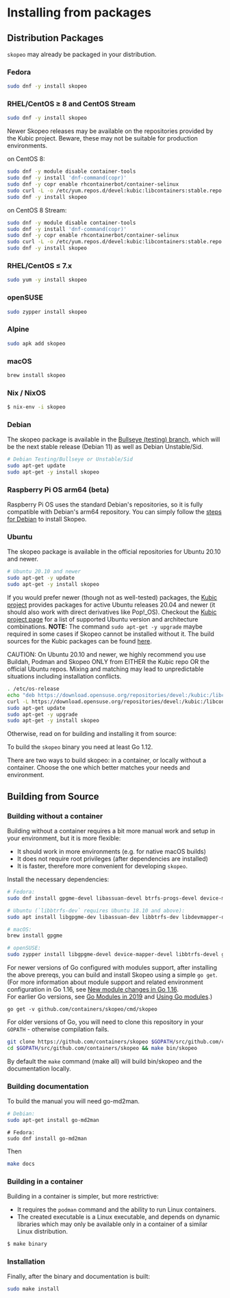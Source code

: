 # Installing from packages

## Distribution Packages
`skopeo` may already be packaged in your distribution.

### Fedora

```sh
sudo dnf -y install skopeo
```

### RHEL/CentOS ≥ 8 and CentOS Stream

```sh
sudo dnf -y install skopeo
```

Newer Skopeo releases may be available on the repositories provided by the
Kubic project. Beware, these may not be suitable for production environments.

on CentOS 8:

```sh
sudo dnf -y module disable container-tools
sudo dnf -y install 'dnf-command(copr)'
sudo dnf -y copr enable rhcontainerbot/container-selinux
sudo curl -L -o /etc/yum.repos.d/devel:kubic:libcontainers:stable.repo https://download.opensuse.org/repositories/devel:/kubic:/libcontainers:/stable/CentOS_8/devel:kubic:libcontainers:stable.repo
sudo dnf -y install skopeo
```

on CentOS 8 Stream:

```sh
sudo dnf -y module disable container-tools
sudo dnf -y install 'dnf-command(copr)'
sudo dnf -y copr enable rhcontainerbot/container-selinux
sudo curl -L -o /etc/yum.repos.d/devel:kubic:libcontainers:stable.repo https://download.opensuse.org/repositories/devel:/kubic:/libcontainers:/stable/CentOS_8_Stream/devel:kubic:libcontainers:stable.repo
sudo dnf -y install skopeo
```

### RHEL/CentOS ≤ 7.x

```sh
sudo yum -y install skopeo
```

### openSUSE

```sh
sudo zypper install skopeo
```

### Alpine

```sh
sudo apk add skopeo
```

### macOS

```sh
brew install skopeo
```

### Nix / NixOS
```sh
$ nix-env -i skopeo
```

### Debian

The skopeo package is available in
the [Bullseye (testing) branch](https://packages.debian.org/bullseye/skopeo), which
will be the next stable release (Debian 11) as well as Debian Unstable/Sid.

```bash
# Debian Testing/Bullseye or Unstable/Sid
sudo apt-get update
sudo apt-get -y install skopeo
```

### Raspberry Pi OS arm64 (beta)

Raspberry Pi OS uses the standard Debian's repositories,
so it is fully compatible with Debian's arm64 repository.
You can simply follow the [steps for Debian](#debian) to install Skopeo.


### Ubuntu

The skopeo package is available in the official repositories for Ubuntu 20.10
and newer.

```bash
# Ubuntu 20.10 and newer
sudo apt-get -y update
sudo apt-get -y install skopeo
```

If you would prefer newer (though not as well-tested) packages,
the [Kubic project](https://build.opensuse.org/package/show/devel:kubic:libcontainers:stable/skopeo)
provides packages for active Ubuntu releases 20.04 and newer (it should also work with direct derivatives like Pop!\_OS).
Checkout the [Kubic project page](https://build.opensuse.org/package/show/devel:kubic:libcontainers:stable/skopeo)
for a list of supported Ubuntu version and
architecture combinations. **NOTE:** The command `sudo apt-get -y upgrade`
maybe required in some cases if Skopeo cannot be installed without it.
The build sources for the Kubic packages can be found [here](https://gitlab.com/rhcontainerbot/skopeo/-/tree/debian/debian).

CAUTION: On Ubuntu 20.10 and newer, we highly recommend you use Buildah, Podman and Skopeo ONLY from EITHER the Kubic repo
OR the official Ubuntu repos. Mixing and matching may lead to unpredictable situations including installation conflicts.

```bash
. /etc/os-release
echo "deb https://download.opensuse.org/repositories/devel:/kubic:/libcontainers:/stable/xUbuntu_${VERSION_ID}/ /" | sudo tee /etc/apt/sources.list.d/devel:kubic:libcontainers:stable.list
curl -L https://download.opensuse.org/repositories/devel:/kubic:/libcontainers:/stable/xUbuntu_${VERSION_ID}/Release.key | sudo apt-key add -
sudo apt-get update
sudo apt-get -y upgrade
sudo apt-get -y install skopeo
```


Otherwise, read on for building and installing it from source:

To build the `skopeo` binary you need at least Go 1.12.

There are two ways to build skopeo: in a container, or locally without a
container. Choose the one which better matches your needs and environment.

## Building from Source

### Building without a container

Building without a container requires a bit more manual work and setup in your
environment, but it is more flexible:

- It should work in more environments (e.g. for native macOS builds)
- It does not require root privileges (after dependencies are installed)
- It is faster, therefore more convenient for developing `skopeo`.

Install the necessary dependencies:

```bash
# Fedora:
sudo dnf install gpgme-devel libassuan-devel btrfs-progs-devel device-mapper-devel
```

```bash
# Ubuntu (`libbtrfs-dev` requires Ubuntu 18.10 and above):
sudo apt install libgpgme-dev libassuan-dev libbtrfs-dev libdevmapper-dev
```

```bash
# macOS:
brew install gpgme
```

```bash
# openSUSE:
sudo zypper install libgpgme-devel device-mapper-devel libbtrfs-devel glib2-devel
```

For newer versions of Go configured with modules support, after installing the
above prereqs, you can build and install Skopeo using a simple `go
get`.  (For more information about module support and related environment
configuration in Go 1.16, see [New module changes in Go 1.16](https://blog.golang.org/go116-module-changes).  
For earlier Go versions, see [Go Modules in 2019](https://blog.golang.org/modules2019) 
and [Using Go modules](https://blog.golang.org/using-go-modules).)

```
go get -v github.com/containers/skopeo/cmd/skopeo
```

For older versions of Go, you will need to clone this repository in your `GOPATH` - otherwise compilation fails.

```bash
git clone https://github.com/containers/skopeo $GOPATH/src/github.com/containers/skopeo
cd $GOPATH/src/github.com/containers/skopeo && make bin/skopeo
```

By default the `make` command (make all) will build bin/skopeo and the documentation locally.

### Building documentation

To build the manual you will need go-md2man.

```bash
# Debian:
sudo apt-get install go-md2man
```

```
# Fedora:
sudo dnf install go-md2man
```

Then

```bash
make docs
```

### Building in a container

Building in a container is simpler, but more restrictive:

- It requires the `podman` command and the ability to run Linux containers.
- The created executable is a Linux executable, and depends on dynamic libraries
  which may only be available only in a container of a similar Linux
  distribution.

```bash
$ make binary
```

### Installation

Finally, after the binary and documentation is built:

```bash
sudo make install
```
